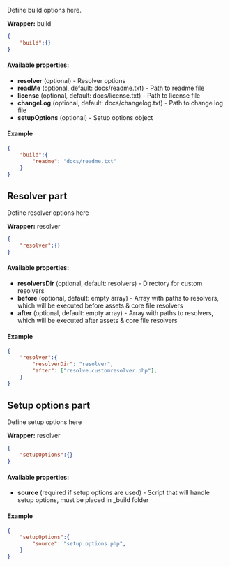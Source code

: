Define build options here.

**Wrapper:** build
```json
{
    "build":{}
}
```

#### Available properties:
* **resolver** (optional) - Resolver options
* **readMe** (optional, default: docs/readme.txt) - Path to readme file
* **license** (optional, default: docs/license.txt) - Path to license file
* **changeLog** (optional, default: docs/changelog.txt) - Path to change log file
* **setupOptions** (optional) - Setup options object

#### Example
```json
{
    "build":{
        "readme": "docs/readme.txt"        
    }
}
```

## Resolver part
Define resolver options here

**Wrapper:** resolver
```json
{
    "resolver":{}
}
```

#### Available properties:
* **resolversDir** (optional, default: resolvers) - Directory for custom resolvers
* **before** (optional, default: empty array) - Array with paths to resolvers, which will be executed before assets & core file resolvers
* **after** (optional, default: empty array) - Array with paths to resolvers, which will be executed after assets & core file resolvers

#### Example
```json
{
    "resolver":{
        "resolverDir": "resolver",
        "after": ["resolve.customresolver.php"],        
    }
}
```

## Setup options part
Define setup options here

**Wrapper:** resolver
```json
{
    "setupOptions":{}
}
```

#### Available properties:
* **source** (required if setup options are used) - Script that will handle setup options, must be placed in _build folder

#### Example
```json
{
    "setupOptions":{
        "source": "setup.options.php",
    }
}
```